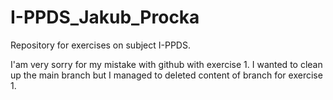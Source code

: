 # I-PPDS_Jakub_Procka
Repository for exercises on subject I-PPDS.

I'am very sorry for my mistake with github with exercise 1. I wanted to clean up the main branch but I managed to deleted content of branch for exercise 1. 